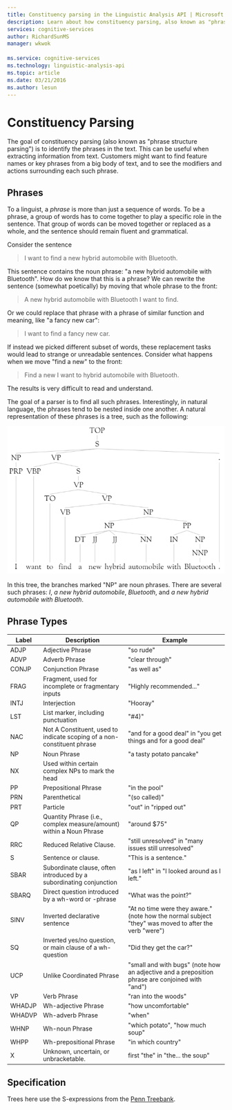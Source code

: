 ```yaml
---
title: Constituency parsing in the Linguistic Analysis API | Microsoft Docs
description: Learn about how constituency parsing, also known as "phrase structure parsing," identifies phrases in text.
services: cognitive-services
author: RichardSunMS
manager: wkwok

ms.service: cognitive-services
ms.technology: linguistic-analysis-api
ms.topic: article
ms.date: 03/21/2016
ms.author: lesun
---
```


# Constituency Parsing

The goal of constituency parsing (also known as "phrase structure parsing") is to identify the phrases in the text.
This can be useful when extracting information from text.
Customers might want to find feature names or key phrases from a big body of text, and to see the modifiers and actions surrounding each such phrase.

## Phrases

To a linguist, a *phrase* is more than just a sequence of words.
To be a phrase, a group of words has to come together to play a specific role in the sentence.
That group of words can be moved together or replaced as a whole, and the sentence should remain fluent and grammatical.

Consider the sentence

> I want to find a new hybrid automobile with Bluetooth.

This sentence contains the noun phrase: "a new hybrid automobile with Bluetooth".
How do we know that this is a phrase?
We can rewrite the sentence (somewhat poetically) by moving that whole phrase to the front:

> A new hybrid automobile with Bluetooth I want to find.

Or we could replace that phrase with a phrase of similar function and meaning, like "a fancy new car":

> I want to find a fancy new car.

If instead we picked different subset of words, these replacement tasks would lead to strange or unreadable sentences.
Consider what happens when we move "find a new" to the front:

> Find a new I want to hybrid automobile with Bluetooth.

The results is very difficult to read and understand.

The goal of a parser is to find all such phrases.
Interestingly, in natural language, the phrases tend to be nested inside one another.
A natural representation of these phrases is a tree, such as the following:

![Tree](./Images/tree.png)

In this tree, the branches marked "NP" are noun phrases.
There are several such phrases: *I*, *a new hybrid automobile*, *Bluetooth*, and *a new hybrid automobile with Bluetooth*.

## Phrase Types

| Label | Description | Example |
|-------|-------------|---------|
|ADJP   | Adjective Phrase | "so rude" |
|ADVP   | Adverb Phrase | "clear through" |
|CONJP  | Conjunction Phrase | "as well as" |
|FRAG   | Fragment, used for incomplete or fragmentary inputs | "Highly recommended..." |
|INTJ   | Interjection | "Hooray" |
|LST    | List marker, including punctuation | "#4)" |
|NAC    | Not A Constituent, used to indicate scoping of a non-constituent phrase |  "and for a good deal" in "you get things and for a good deal" |
|NP | Noun Phrase | "a tasty potato pancake" |
|NX | Used within certain complex NPs to mark the head| |
|PP | Prepositional Phrase| "in the pool" |
|PRN    | Parenthetical| "(so called)" |
|PRT    | Particle| "out" in "ripped out" |
|QP | Quantity Phrase (i.e., complex measure/amount) within a Noun Phrase| "around $75" |
|RRC    | Reduced Relative Clause.| "still unresolved" in "many issues still unresolved" |
|S  | Sentence or clause. | "This is a sentence."
|SBAR   | Subordinate clause, often introduced by a subordinating conjunction | "as I left" in "I looked around as I left."|
|SBARQ  | Direct question introduced by a wh-word or -phrase | "What was the point?" |
|SINV   | Inverted declarative sentence | "At no time were they aware." (note how the normal subject "they" was moved to after the verb "were") |
|SQ | Inverted yes/no question, or main clause of a wh- question | "Did they get the car?" |
|UCP    | Unlike Coordinated Phrase| "small and with bugs" (note how an adjective and a preposition phrase are conjoined with "and")|
|VP | Verb Phrase | "ran into the woods" |
|WHADJP | Wh-adjective Phrase | "how uncomfortable" |
|WHADVP | Wh-adverb Phrase| "when" |
|WHNP   | Wh-noun Phrase| "which potato", "how much soup"|
|WHPP   | Wh-prepositional Phrase| "in which country"|
|X  | Unknown, uncertain, or unbracketable.| first "the" in "the... the soup" |


## Specification

Trees here use the S-expressions from the [Penn Treebank](https://www.cis.upenn.edu/~treebank/).
